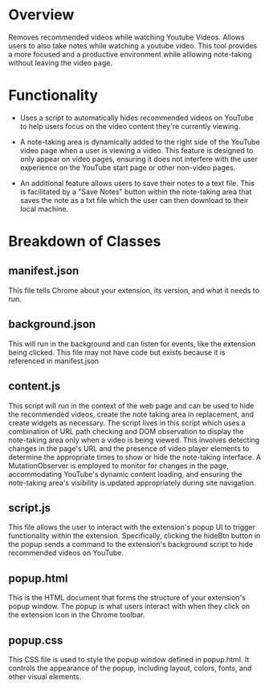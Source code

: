 # Overview

Removes recommended videos while watching Youtube Videos.
Allows users to also take notes while watching a youtube video. This tool provides a more focused and a productive environment while alllowing note-taking without leaving the video page.

# Functionality

- Uses a script to automatically hides recommended videos on YouTube to help users focus on the video content they're currently viewing. 

- A note-taking area is dynamically added to the right side of the YouTube video page when a user is viewing a video. This feature is designed to only appear on video pages, ensuring it does not interfere with the user experience on the YouTube start page or other non-video pages.

- An additional feature allows users to save their notes to a text file. This is facilitated by a "Save Notes" button within the note-taking area that saves the note as a txt file which the user can then download to their local machine.

# Breakdown of Classes

## manifest.json

This file tells Chrome about your extension, its version, and what it needs to run.

## background.json

This will run in the background and can listen for events, like the extension being clicked. This file may not have code but exists because it is referenced in manifest.json

## content.js

This script will run in the context of the web page and can be used to hide the recommended videos, create the note taking area in replacement, and create widgets as necessary. The script lives in this script which uses a combination of URL path checking and DOM observation to display the note-taking area only when a video is being viewed. This involves detecting changes in the page's URL and the presence of video player elements to determine the appropriate times to show or hide the note-taking interface. A MutationObserver is employed to monitor for changes in the page, accommodating YouTube's dynamic content loading, and ensuring the note-taking area's visibility is updated appropriately during site navigation.

## script.js

This file allows the user to interact with the extension's popup UI to trigger functionality within the extension. Specifically, clicking the hideBtn button in the popup sends a command to the extension's background script to hide recommended videos on YouTube.

## popup.html

This is the HTML document that forms the structure of your extension's popup window. The popup is what users interact with when they click on the extension icon in the Chrome toolbar. 

## popup.css

This CSS file is used to style the popup window defined in popup.html. It controls the appearance of the popup, including layout, colors, fonts, and other visual elements. 
